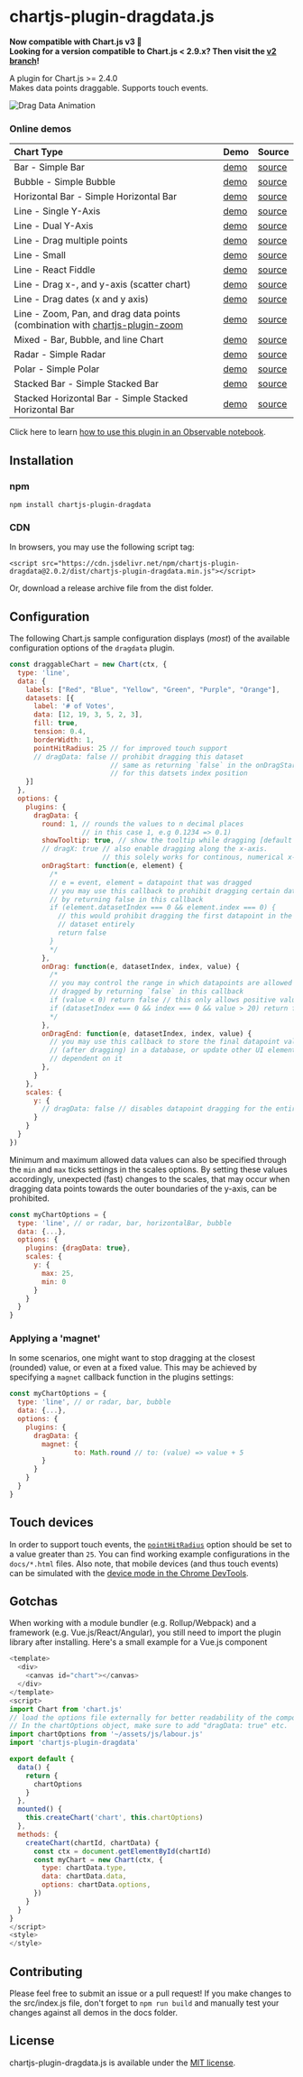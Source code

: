 # chartjs-plugin-dragdata.js

**Now compatible with Chart.js v3 🎉**  
**Looking for a version compatible to Chart.js < 2.9.x? Then visit the [v2 branch](https://github.com/chrispahm/chartjs-plugin-dragdata/tree/v2)!**

A plugin for Chart.js >= 2.4.0  
Makes data points draggable. Supports touch events.

![Drag Data Animation](https://user-images.githubusercontent.com/20703207/77322131-8a47f800-6d13-11ea-9ca8-b9fc7f820e85.gif)

### Online demos
| Chart Type                                                                                                                     | Demo                                                                                  | Source                                                                                                              |
|:-------------------------------------------------------------------------------------------------------------------------------|:--------------------------------------------------------------------------------------|:--------------------------------------------------------------------------------------------------------------------|
| Bar - Simple Bar                                                                                                               | [demo](https://chrispahm.github.io/chartjs-plugin-dragdata/bar.html)                  | [source](https://raw.githubusercontent.com/chrispahm/chartjs-plugin-dragdata/master/docs/bar.html)                  |
| Bubble - Simple Bubble                                                                                                         | [demo](https://chrispahm.github.io/chartjs-plugin-dragdata/bubble.html)               | [source](https://raw.githubusercontent.com/chrispahm/chartjs-plugin-dragdata/master/docs/bubble.html)               |
| Horizontal Bar - Simple Horizontal Bar                                                                                         | [demo](https://chrispahm.github.io/chartjs-plugin-dragdata/horizontalBar.html)        | [source](https://raw.githubusercontent.com/chrispahm/chartjs-plugin-dragdata/master/docs/horizontalBar.html)        |
| Line - Single Y-Axis                                                                                                           | [demo](https://chrispahm.github.io/chartjs-plugin-dragdata/)                          | [source](https://raw.githubusercontent.com/chrispahm/chartjs-plugin-dragdata/master/docs/index.html)                |
| Line - Dual Y-Axis                                                                                                             | [demo](https://chrispahm.github.io/chartjs-plugin-dragdata/dualAxis.html)             | [source](https://raw.githubusercontent.com/chrispahm/chartjs-plugin-dragdata/master/docs/dualAxis.html)             |
| Line - Drag multiple points                                                                                                    | [demo](https://jsfiddle.net/45nurh9L/3/)                                              | [source](https://jsfiddle.net/45nurh9L/3/)                                                                          |
| Line - Small                                                                                                                   | [demo](https://chrispahm.github.io/chartjs-plugin-dragdata/smallChart.html)           | [source](https://raw.githubusercontent.com/chrispahm/chartjs-plugin-dragdata/master/docs/smallChart.html)           |
| Line - React Fiddle                                                                                                            | [demo](https://jsfiddle.net/3v9kexbh/)                                                | [source](https://jsfiddle.net/3v9kexbh/)                                                                            |
| Line - Drag x-, and y-axis (scatter chart)                                                                                     | [demo](https://chrispahm.github.io/chartjs-plugin-dragdata/scatter.html)              | [source](https://chrispahm.github.io/chartjs-plugin-dragdata/scatter.html)                                          |
| Line - Drag dates (x and y axis)                                                                                               | [demo](https://jsfiddle.net/f72kz348/9/)                                              | [source](https://jsfiddle.net/f72kz348/9/)                                                                          |
| Line - Zoom, Pan, and drag data points (combination with [chartjs-plugin-zoom](https://github.com/chartjs/chartjs-plugin-zoom) | [demo](https://jsfiddle.net/s6xn3q9f/1/)                                              | [source](https://jsfiddle.net/s6xn3q9f/1/)                                                                          |
| Mixed - Bar, Bubble, and line Chart                                                                                            | [demo](https://jsfiddle.net/rqbcs6ep/3/)                                              | [source](https://jsfiddle.net/rqbcs6ep/3/)                                                                          |
| Radar - Simple Radar                                                                                                           | [demo](https://chrispahm.github.io/chartjs-plugin-dragdata/radar.html)                | [source](https://raw.githubusercontent.com/chrispahm/chartjs-plugin-dragdata/master/docs/radar.html)                |
| Polar - Simple Polar                                                                                                           | [demo](https://chrispahm.github.io/chartjs-plugin-dragdata/polar.html)                | [source](https://raw.githubusercontent.com/chrispahm/chartjs-plugin-dragdata/master/docs/polar.html)                |
| Stacked Bar - Simple Stacked Bar                                                                                               | [demo](https://chrispahm.github.io/chartjs-plugin-dragdata/stackedBar.html)           | [source](https://raw.githubusercontent.com/chrispahm/chartjs-plugin-dragdata/master/docs/stackedBar.html)           |
| Stacked Horizontal Bar - Simple Stacked Horizontal Bar                                                                         | [demo](https://chrispahm.github.io/chartjs-plugin-dragdata/stackedHorizontalBar.html) | [source](https://raw.githubusercontent.com/chrispahm/chartjs-plugin-dragdata/master/docs/stackedHorizontalBar.html) |

Click here to learn [how to use this plugin in an Observable notebook](https://observablehq.com/@chrispahm/draggable-data-charts).

## Installation

### npm

```
npm install chartjs-plugin-dragdata
```

### CDN
In browsers, you may use the following script tag:
```
<script src="https://cdn.jsdelivr.net/npm/chartjs-plugin-dragdata@2.0.2/dist/chartjs-plugin-dragdata.min.js"></script>
```

Or, download a release archive file from the dist folder.

## Configuration

The following Chart.js sample configuration displays (*most*) of the available
configuration options of the `dragdata` plugin.

```js
const draggableChart = new Chart(ctx, {
  type: 'line',
  data: {
    labels: ["Red", "Blue", "Yellow", "Green", "Purple", "Orange"],
    datasets: [{
      label: '# of Votes',
      data: [12, 19, 3, 5, 2, 3],
      fill: true,
      tension: 0.4,
      borderWidth: 1,
      pointHitRadius: 25 // for improved touch support
      // dragData: false // prohibit dragging this dataset
                         // same as returning `false` in the onDragStart callback
                         // for this datsets index position
    }]
  },
  options: {
    plugins: {
      dragData: {
        round: 1, // rounds the values to n decimal places 
                  // in this case 1, e.g 0.1234 => 0.1)
        showTooltip: true, // show the tooltip while dragging [default = true]
        // dragX: true // also enable dragging along the x-axis.
                       // this solely works for continous, numerical x-axis scales (no categories or dates)!
        onDragStart: function(e, element) {
          /*
          // e = event, element = datapoint that was dragged
          // you may use this callback to prohibit dragging certain datapoints
          // by returning false in this callback
          if (element.datasetIndex === 0 && element.index === 0) {
            // this would prohibit dragging the first datapoint in the first
            // dataset entirely
            return false
          }
          */
        },
        onDrag: function(e, datasetIndex, index, value) {         
          /*     
          // you may control the range in which datapoints are allowed to be
          // dragged by returning `false` in this callback
          if (value < 0) return false // this only allows positive values
          if (datasetIndex === 0 && index === 0 && value > 20) return false 
          */
        },
        onDragEnd: function(e, datasetIndex, index, value) {
          // you may use this callback to store the final datapoint value
          // (after dragging) in a database, or update other UI elements that
          // dependent on it
        },
      }
    },
    scales: {
      y: {
        // dragData: false // disables datapoint dragging for the entire axis
      }
    }
  }
})
```

Minimum and maximum allowed data values can also be specified through the `min` and `max` ticks settings in the scales options. By setting these values accordingly, unexpected (fast) changes to the scales, that may occur when dragging data points towards the outer boundaries of the y-axis, can be prohibited.

```javascript
const myChartOptions = {
  type: 'line', // or radar, bar, horizontalBar, bubble
  data: {...}, 
  options: {
    plugins: {dragData: true},
    scales: {
      y: {
        max: 25,
        min: 0
      }
    }
  }
}
```


### Applying a 'magnet'

In some scenarios, one might want to stop dragging at the closest (rounded) value, or even at a fixed value.
This may be achieved by specifying a `magnet` callback function
in the plugins settings:

```javascript
const myChartOptions = {
  type: 'line', // or radar, bar, bubble
  data: {...}, 
  options: {
    plugins: {
      dragData: {
        magnet: {
    		    to: Math.round // to: (value) => value + 5
        }
      }
    }
  }
}
```

## Touch devices
In order to support touch events, the [`pointHitRadius`](https://www.chartjs.org/docs/latest/charts/line.html#point-styling) option should be set to a value greater than `25`. You can find working example configurations in the `docs/*.html` files. Also note, that mobile devices (and thus touch events) can be simulated with the [device mode in the Chrome DevTools](https://developers.google.com/web/tools/chrome-devtools/device-mode/).

## Gotchas
When working with a module bundler (e.g. Rollup/Webpack) and a framework (e.g. Vue.js/React/Angular), you still need to import the plugin library after installing. 
Here's a small example for a Vue.js component

```js
<template>
  <div>
    <canvas id="chart"></canvas>
  </div>
</template>
<script>
import Chart from 'chart.js'
// load the options file externally for better readability of the component.
// In the chartOptions object, make sure to add "dragData: true" etc.
import chartOptions from '~/assets/js/labour.js'
import 'chartjs-plugin-dragdata'

export default {
  data() {
    return {
      chartOptions
    }
  },
  mounted() {
    this.createChart('chart', this.chartOptions)
  },
  methods: {
    createChart(chartId, chartData) {
      const ctx = document.getElementById(chartId)
      const myChart = new Chart(ctx, {
        type: chartData.type,
        data: chartData.data,
        options: chartData.options,
      })
    }
  }
}
</script>
<style>
</style>
```
## Contributing

Please feel free to submit an issue or a pull request!
If you make changes to the src/index.js file, don't forget to `npm run build` and
manually test your changes against all demos in the docs folder.

## License

chartjs-plugin-dragdata.js is available under the [MIT license](http://opensource.org/licenses/MIT).
